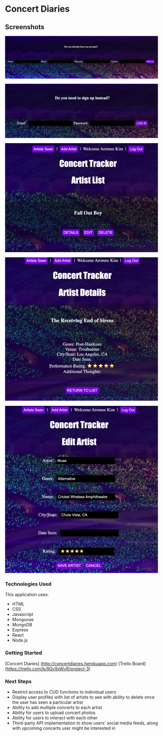 # Concert Diaries

## Screenshots

![Sign Up Page](src/images/signup.jpeg)

![Log In Page](src/images/login.jpeg)

![Artist List](src/images/artistlist.jpeg)

![Artist Details](src/images/details.jpeg)

![Edit Artist](src/images/edit.jpeg)

### Technologies Used

This application uses: 

- HTML
- CSS
- Javascript
- Mongoose
- MongoDB
- Express
- React
- Node.js

### Getting Started

[Concert Diaries] (http://concertdiaries.herokuapp.com)
[Trello Board] (https://trello.com/b/9Qv9sWvR/project-3)

### Next Steps

- Restrict access to CUD functions to individual users
- Display user profiles with list of artists to see with ability to delete once the user has seen a particular artist
- Ability to add multiple concerts to each artist
- Ability for users to upload concert photos 
- Ability for users to interact with each other 
- Third-party API implementation to show users' social media feeds, along with upcoming concerts user might be interested in
